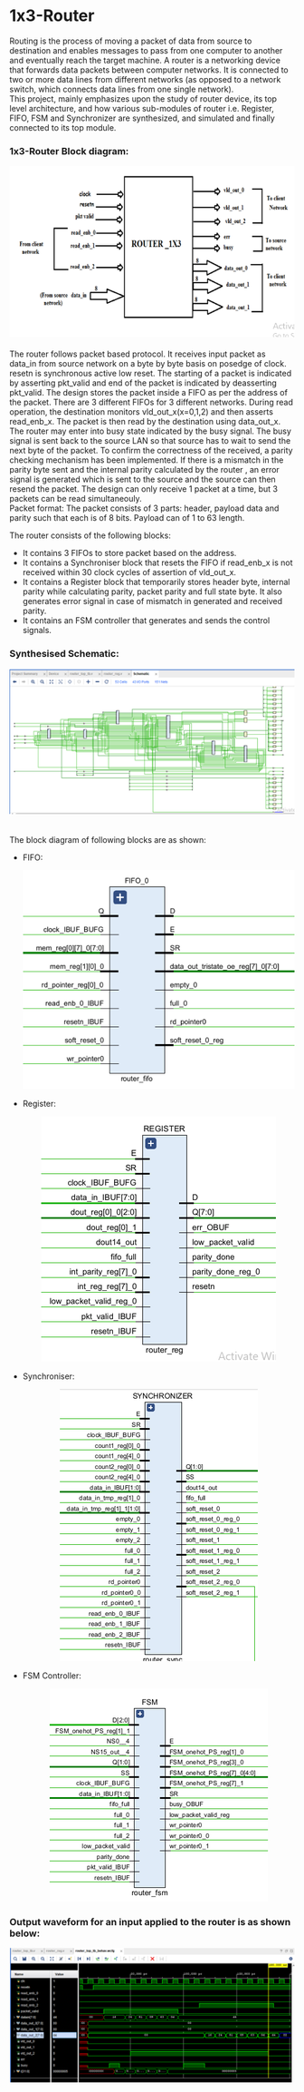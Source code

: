 # 1x3-Router
Routing is the process of moving a packet of data from source to destination and enables messages to pass from one computer to another and eventually reach the target machine. A router is a networking device that forwards data packets between computer networks. It is connected to two or more data lines from different networks (as opposed to a network switch, which connects data lines from one single network).<br>This project, mainly emphasizes upon the study of router device, its top level architecture, and how various sub-modules of router i.e. Register, FIFO, FSM and Synchronizer are synthesized, and simulated and finally connected to its top module.
### 1x3-Router Block diagram: <p align="center">![alt text](https://github.com/Praranya/1x3-Router/blob/main/1x3-Router_pics/Router%20block.png)</p>
The router follows packet based protocol. It receives input packet as data_in from source network on a byte by byte basis on posedge of clock. resetn is synchronous active low reset. The starting of a packet is indicated by asserting pkt_valid and end of the packet is indicated by deasserting pkt_valid. The design stores the packet inside a FIFO as per the address of the packet. There are 3 different FIFOs for 3 different networks. During read operation, the destination monitors vld_out_x(x=0,1,2) and then asserts read_enb_x. The packet is then read by the destination using data_out_x. The router may enter into busy state indicated by the busy signal. The busy signal is sent back to the source LAN so that source has to wait to send the next byte of the packet. To confirm the correctness of the received, a parity checking mechanism has been implemented. If there is a mismatch in the parity byte sent and the internal parity calculated by the router , an error signal is generated which is sent to the source and the source can then resend the packet. The design can only receive 1 packet at a time, but 3 packets can be read simultaneouly.
<br>Packet format: The packet consists of 3 parts: header, payload data and parity such that each is of 8 bits. Payload can of 1 to 63 length.


The router consists of the following blocks:
- It contains 3 FIFOs to store packet based on the address.
- It contains a Synchroniser block that resets the FIFO if read_enb_x is not received within 30 clock cycles of assertion of vld_out_x.
- It contains a Register block that temporarily stores header byte, internal parity while calculating parity, packet parity and full state byte. It also generates error signal in case of mismatch in generated and received parity.
- It contains an FSM controller that generates and sends the control signals.


### Synthesised Schematic:<p align="center">![alt text](https://github.com/Praranya/1x3-Router/blob/main/1x3-Router_pics/Schematic.png)</p>


<br>The block diagram of following blocks are as shown:
- FIFO:<p align="center">![alt text](https://github.com/Praranya/1x3-Router/blob/main/1x3-Router_pics/FIFO.png)</p>
- Register:<p align="center">![alt text](https://github.com/Praranya/1x3-Router/blob/main/1x3-Router_pics/Register.png)</p>
- Synchroniser:<p align="center">![alt text](https://github.com/Praranya/1x3-Router/blob/main/1x3-Router_pics/Synchroniser.png)</p>
- FSM Controller:<p align="center">![alt text](https://github.com/Praranya/1x3-Router/blob/main/1x3-Router_pics/FSM.png)</p>



### Output waveform for an input applied to the router is as shown below:<p align="center">![alt text](https://github.com/Praranya/1x3-Router/blob/main/1x3-Router_pics/Wave_output.png)</p>
